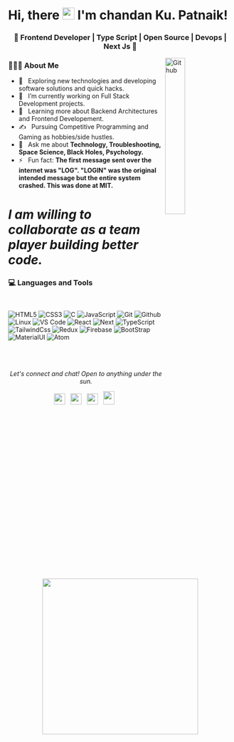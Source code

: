 ### <h1>Hi, there <img src="https://user-images.githubusercontent.com/5679180/79618120-0daffb80-80be-11ea-819e-d2b0fa904d07.gif" width="27px"> I'm chandan Ku. Patnaik! 

<h3 align="center">🚀 Frontend Developer | Type Script | Open Source | Devops | Next Js 🚀</h3>

<img width="30%" align="right" alt="Github" src="https://user-images.githubusercontent.com/48678280/88862734-4903af80-d201-11ea-968b-9c939d88a37c.gif" />
 
 <p aling='center'>
 
 <h3> 👨🏻‍💻 About Me </h3>

  - 🤔 &nbsp; Exploring new technologies and developing software solutions and quick hacks.
  - 💼 &nbsp; I’m currently working on Full Stack Development projects.
  - 🌱 &nbsp; Learning more about Backend Architectures and Frontend Developement.
  - ✍️ &nbsp; Pursuing Competitive Programming and Gaming as hobbies/side hustles.
  - 💬 &nbsp; Ask me about **Technology, Troubleshooting, Space Science, Black Holes, Psychology.**
  - ⚡ &nbsp; Fun fact: **The first message sent over the internet was "LOG". "LOGIN" was the original intended message but the entire system crashed. This was done at MIT.**

 <p>
 
# *I am willing to collaborate as a team player building better code.*

### <h3> 💻 Languages and Tools </h3> </br>
![HTML5](https://img.shields.io/badge/-HTML5-000000?style=for-the-badge&logo=HTML5)
![CSS3](https://img.shields.io/badge/-CSS3-000000?style=for-the-badge&logo=CSS3)
![C](https://img.shields.io/badge/-C-000000?style=for-the-badge&logo=C)
![JavaScript](https://img.shields.io/badge/-JavaScript-000000?style=for-the-badge&logo=javascript)
![Git](http://img.shields.io/badge/-Git-000000?style=for-the-badge&logo=Git)
![Github](http://img.shields.io/badge/-Github-000000?style=for-the-badge&logo=Github&logoColor=green)
![Linux](http://img.shields.io/badge/-Linux-000000?style=for-the-badge&logo=linux)
![VS Code](http://img.shields.io/badge/-VS%20Code-000000?style=for-the-badge&logo=Visual-studio-code&logoColor=blue)
![React](https://img.shields.io/badge/-React&nbsp;Js-000000?style=for-the-badge&logo=react)
![Next](https://img.shields.io/badge/-Next&nbsp;Js-000000?style=for-the-badge&logo=vercel)
![TypeScript](https://img.shields.io/badge/-TypeScript-000000?style=for-the-badge&logo=typescript)
![TailwindCss](https://img.shields.io/badge/-Tailwind-000000?style=for-the-badge&logo=Tailwindcss)
![Redux](https://img.shields.io/badge/-Redux-000000?style=for-the-badge&logo=redux)
![Firebase](https://img.shields.io/badge/-Firebase-000000?style=for-the-badge&logo=firebase)
![BootStrap](https://img.shields.io/badge/-Bootstrap-000000?style=for-the-badge&logo=bootstrap)
![MaterialUI](https://img.shields.io/badge/-Material&nbsp;UI-000000?style=for-the-badge&logo=mui)
![Atom](https://img.shields.io/badge/-Atom-000000?style=for-the-badge&logo=atom)
</br></br></br></br>


<p align="center">
  <i>Let's connect and chat! Open to anything under the sun.</i>

  <p align="center">
    <a href="https://www.linkedin.com/in/chandan-patnaik/" alt="Linkedin"><img src="https://github.com/nitish-awasthi/nitish-awasthi/blob/master/174857.png" height="25" width="25"></a>&nbsp;&nbsp;
  <a href="https://www.facebook.com/chandankumar.patnaik.12/" alt="Facebook"><img src="https://github.com/nitish-awasthi/nitish-awasthi/blob/master/1024px-Facebook_Logo_(2019).png" height="25" width="25"></a>&nbsp;&nbsp;
  <a href="https://www.instagram.com/_rudra_patnaik/" alt="Facebook"><img src="https://github.com/nitish-awasthi/nitish-awasthi/blob/master/instagram-logo-png-transparent-background-hd-3.png" height="25" width="25"></a>&nbsp;&nbsp;
    <a href="chandanpatnaik81@gmail.com" alt="Contact me"><img src="https://github.com/nitish-awasthi/nitish-awasthi/blob/master/gmail-512.webp" height="30" width="25"></a>&nbsp;&nbsp;
  </p>
<p align='center'> <img aling='right' src="https://media0.giphy.com/media/RbDKaczqWovIugyJmW/giphy.gif?cid=790b76119964146e5c07f06f065563bbae75d60b9831fc1c&rid=giphy.gif&ct=g" width="350" /> </p>

  
